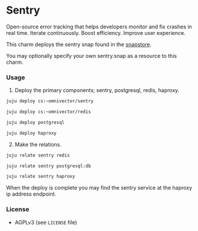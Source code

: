 # Sentry
Open-source error tracking that helps developers monitor and fix crashes in real time. Iterate continuously. Boost efficiency. Improve user experience.

This charm deploys the sentry snap found in the [snapstore](https://snapcraft.io/sentry).

You may optionally specify your own sentry.snap as a resource to this charm.


### Usage
1. Deploy the primary components; sentry, postgresql, redis, haproxy.

```bash
juju deploy cs:~omnivector/sentry

juju deploy cs:~omnivector/redis

juju deploy postgresql

juju deploy haproxy
```

2. Make the relations.

```bash
juju relate sentry redis

juju relate sentry postgresql:db

juju relate sentry haproxy
```

When the deploy is complete you may find the sentry service at the haproxy ip address endpoint.


### License
* AGPLv3 (see `LICENSE` file)
